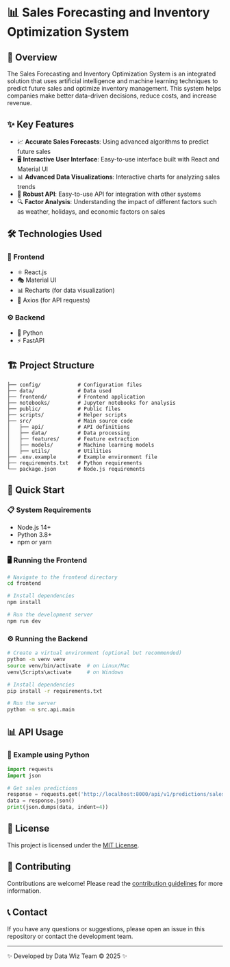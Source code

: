 # 📊 Sales Forecasting and Inventory Optimization System

## 🚀 Overview
The Sales Forecasting and Inventory Optimization System is an integrated solution that uses artificial intelligence and machine learning techniques to predict future sales and optimize inventory management. This system helps companies make better data-driven decisions, reduce costs, and increase revenue.

## ✨ Key Features
- 📈 **Accurate Sales Forecasts**: Using advanced algorithms to predict future sales
- 🖥️ **Interactive User Interface**: Easy-to-use interface built with React and Material UI
- 📊 **Advanced Data Visualizations**: Interactive charts for analyzing sales trends
- 🔌 **Robust API**: Easy-to-use API for integration with other systems
- 🔍 **Factor Analysis**: Understanding the impact of different factors such as weather, holidays, and economic factors on sales

## 🛠️ Technologies Used

### 🎨 Frontend
- ⚛️ React.js
- 🎭 Material UI
- 📊 Recharts (for data visualization)
- 🔄 Axios (for API requests)

### ⚙️ Backend
- 🐍 Python
- ⚡ FastAPI


## 🏗️ Project Structure
```
├── config/            # Configuration files
├── data/              # Data used
├── frontend/          # Frontend application
├── notebooks/         # Jupyter notebooks for analysis
├── public/            # Public files
├── scripts/           # Helper scripts
├── src/               # Main source code
│   ├── api/           # API definitions
│   ├── data/          # Data processing
│   ├── features/      # Feature extraction
│   ├── models/        # Machine learning models
│   ├── utils/         # Utilities
├── .env.example       # Example environment file
├── requirements.txt   # Python requirements
└── package.json       # Node.js requirements
```

## 🚀 Quick Start

### 📋 System Requirements
- Node.js 14+
- Python 3.8+
- npm or yarn

### 🖥️ Running the Frontend
```bash
# Navigate to the frontend directory
cd frontend

# Install dependencies
npm install

# Run the development server
npm run dev
```

### ⚙️ Running the Backend
```bash
# Create a virtual environment (optional but recommended)
python -m venv venv
source venv/bin/activate  # on Linux/Mac
venv\Scripts\activate     # on Windows

# Install dependencies
pip install -r requirements.txt

# Run the server
python -m src.api.main
```

## 📊 API Usage

### 🐍 Example using Python
```python
import requests
import json

# Get sales predictions
response = requests.get('http://localhost:8000/api/v1/predictions/sales')
data = response.json()
print(json.dumps(data, indent=4))
```

## 📝 License
This project is licensed under the [MIT License](LICENSE).

## 👥 Contributing
Contributions are welcome! Please read the [contribution guidelines](CONTRIBUTING.md) for more information.

## 📞 Contact
If you have any questions or suggestions, please open an issue in this repository or contact the development team.

---

✨ Developed by Data Wiz Team © 2025 ✨
